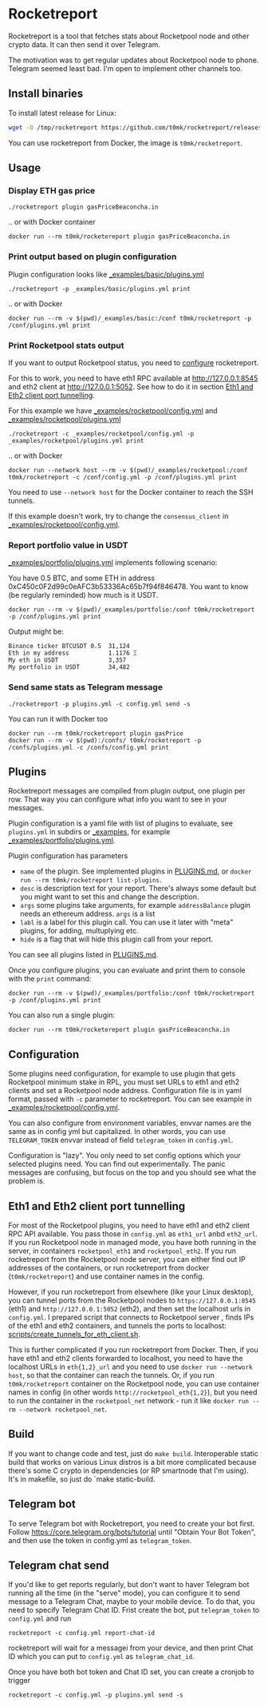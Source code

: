 # Rocketreport

Rocketreport is a tool that fetches stats about Rocketpool node and other crypto data. It can then send it over Telegram.

The motivation was to get regular updates about Rocketpool node to phone. Telegram seemed least bad. I'm open to implement other channels too.

## Install binaries

To install latest release for Linux:

```sh
wget -O /tmp/rocketreport https://github.com/t0mk/rocketreport/releases/latest/download/rocketreport-amd64 && chmod +x /tmp/rocketreport && sudo cp /tmp/rocketreport /usr/local/bin/
```

You can use rocketreport from Docker, the image is `t0mk/rocketreport`.

## Usage

### Display ETH gas price
```
./rocketreport plugin gasPriceBeaconcha.in
```

.. or with Docker container
```
docker run --rm t0mk/rocketereport plugin gasPriceBeaconcha.in
```

### Print output based on plugin configuration
Plugin configuration looks like [_examples/basic/plugins.yml](_examples/basic/plugins.yml)
```
./rocketreport -p _examples/basic/plugins.yml print
```

.. or with Docker
```
docker run --rm -v $(pwd)/_examples/basic:/conf t0mk/rocketreport -p /conf/plugins.yml print
```

### Print Rocketpool stats output

If you want to output Rocketpool status, you need to [configure](#configuration) rocketreport.

For this to work, you need to have eth1 RPC available at http://127.0.0.1:8545 and eth2 client at http://127.0.0.1:5052. See how to do it in section [Eth1 and Eth2 client port tunnelling](#eth1-and-eth2-client-port-tunnelling).

For this example we have [_examples/rocketpool/config.yml](_examples/rocketpool/config.yml) and [_examples/rocketpool/plugins.yml](_examples/rocketpool/plugins.yml)
```
./rocketreport -c _examples/rocketpool/config.yml -p _examples/rocketpool/plugins.yml print
```

.. or with Docker
```
docker run --network host --rm -v $(pwd)/_examples/rocketpool:/conf t0mk/rocketreport -c /conf/config.yml -p /conf/plugins.yml print
```

You need to use `--network host` for the Docker container to reach the SSH tunnels.

If this example doesn't work, try to change the `consensus_client` in [_examples/rocketpool/config.yml](_examples/rocketpool/config.yml). 

### Report portfolio value in USDT

[_examples/portfolio/plugins.yml](_examples/portfolio/plugins.yml) implements following scenario:

You have 0.5 BTC, and some ETH in address 0xC450c0F2d99c0eAFC3b53336Ac65b7f94f846478. You want to know (be regularly reminded) how much is it USDT.

```
docker run --rm -v $(pwd)/_examples/portfolio:/conf t0mk/rocketreport -p /conf/plugins.yml print
```

Output might be:
```
Binance ticker BTCUSDT 0.5 	31,124
Eth in my address         	1.1176 Ξ
My eth in USDT            	3,357
My portfolio in USDT      	34,482
```


### Send same stats as Telegram message
```
./rocketreport -p plugins.yml -c config.yml send -s
```

You can run it with Docker too

```
docker run --rm t0mk/rocketreport plugin gasPrice
docker run --rm -v $(pwd):/confs/ t0mk/rocketreport -p /confs/plugins.yml -c /confs/config.yml print
```

## Plugins

Rocketreport messages are compiled from plugin output, one plugin per row. That way you can configure what info you want to see in your messages.

Plugin configuration is a yaml file with list of plugins to evaluate, see `plugins.yml` in subdirs or [_examples](_examples), for example [_examples/portfolio/plugins.yml](_examples/portfolio/plugins.yml).

Plugin configuration has parameters

- `name` of the plugin. See implemented plugins in  [PLUGINS.md](PLUGINS.md), or `docker run --rm t0mk/rocketreport list-plugins`.
- `desc` is description text for your report. There's always some default but you might want to set this and change the description.
- `args` some plugins take arguments, for example `addressBalance` plugin needs an ethereum address. `args` is a list
- `labl` is a label for this plugin call. You can use it later with "meta" plugins, for adding, multuplying etc.
- `hide` is a flag that will hide this plugin call from your report.

You can see all plugins listed in [PLUGINS.md](PLUGINS.md).

Once you configure plugins, you can evaluate and print them to console with the `print` command:

```
docker run --rm -v $(pwd)/_examples/portfolio:/conf t0mk/rocketreport -p /conf/plugins.yml print
```

You can also run a single plugin:

```
docker run --rm t0mk/rocketereport plugin gasPriceBeaconcha.in
```

## Configuration

Some plugins need configuration, for example to use plugin that gets Rocketpool minimum stake in RPL, you must set URLs to eth1 and eth2 clients and set a Rocketpool node address. Configuration file is in yaml format, passed with `-c` parameter to rocketreport. You can see example in [_examples/rocketpool/config.yml](_examples/rocketpool/config.yml).

You can also configure from environment variables, envvar names are the same as in config yml but capitalized. In other words, you can use `TELEGRAM_TOKEN` envvar instead of field `telegram_token` in `config.yml`.

Configuration is "lazy". You only need to set config options which your selected plugins need. You can find out experimentally. The panic messages are confusing, but focus on the top and you should see what the problem is.

## Eth1 and Eth2 client port tunnelling

For most of the Rocketpool plugins, you need to have eth1 and eth2 client RPC API available. You pass those in `config.yml` as `eth1_url` anbd `eth2_url`. If you run Rocketpool node in managed mode, you have both running in the server, in containers `rocketpool_eth1` and `rocketpool_eth2`. If you run rocketreport from the Rocketpool node server, you can either find out IP addresses of the containers, or run rocketreport from docker (`t0mk/rocketreport`) and use container names in the config.

However, if you run rocketreport from elsewhere (like your Linux desktop), you can tunnel ports from the Rocketpool nodes to `https://127.0.0.1:8545` (eth1) and `http://127.0.0.1:5052` (eth2), and then set the localhost urls in `config.yml`. I prepared script that connects to Rocketpool server , finds IPs of the eth1 and eth2 containers, and tunnels the ports to localhost: [scripts/create_tunnels_for_eth_client.sh](scripts/create_tunnels_for_eth_client.sh).

This is further complicated if you run rocketreport from Docker. Then, if you have eth1 and eth2 clients forwarded to localhost, you need to have the localhost URLs in `eth{1,2}_url` and you need to use `docker run --network host`, so that the container can reach the tunnels. Or, if you run `t0mk/rocketreport` container on the Rocketpool node, you can use container names in config (in other words `http://rocketpool_eth{1,2}`), but you need to run the container in the `rocketpool_net` network - run it like `docker run --rm --network rocketpool_net`.

## Build

If you want to change code and test, just do `make build`. Interoperable static build that works on various Linux distros is a bit more complicated because there's some C crypto in dependencies (or RP smartnode that I'm using). It's in makefile, so just do `make static-build.

## Telegram bot

To serve Telegram bot with Rocketreport, you need to create your bot first. Follow https://core.telegram.org/bots/tutorial until "Obtain Your Bot Token", and then use the token in config.yml as `telegram_token`.

## Telegram chat send

If you'd like to get reports regularly, but don't want to haver Telegram bot running all the time (in the "serve" mode), you can configure it to send message to a Telegram Chat, maybe to your mobile device. To do that, you need to specify Telegram Chat ID. Frist create the bot, put `telegram_token` to `config.yml` and run

```
rocketreport -c config.yml report-chat-id
```

rocketreport will wait for a messagei from your device, and then print Chat ID which you can put to `config.yml` as `telegram_chat_id`.

Once you have both bot token and Chat ID set, you can create a cronjob to trigger

```
rocketreport -c config.yml -p plugins.yml send -s
```
